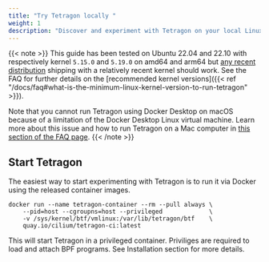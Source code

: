 ```yaml
---
title: "Try Tetragon locally "
weight: 1
description: "Discover and experiment with Tetragon on your local Linux host"
---
```


{{< note >}}
This guide has been tested on Ubuntu 22.04 and 22.10 with respectively kernel
`5.15.0` and `5.19.0` on amd64 and arm64 but
[any recent distribution](https://github.com/libbpf/libbpf#bpf-co-re-compile-once--run-everywhere)
shipping with a relatively recent kernel should work. See the FAQ for further details on
the [recommended kernel versions]({{< ref "/docs/faq#what-is-the-minimum-linux-kernel-version-to-run-tetragon" >}}).

Note that you cannot run Tetragon using Docker Desktop on macOS because of a
limitation of the Docker Desktop Linux virtual machine. Learn more about this issue
and how to run Tetragon on a Mac computer in [this section of the FAQ page](/docs/faq/#can-i-run-tetragon-on-mac-computers).
{{< /note >}}

## Start Tetragon

The easiest way to start experimenting with Tetragon is to run it via Docker
using the released container images.

```shell
docker run --name tetragon-container --rm --pull always \
    --pid=host --cgroupns=host --privileged             \
    -v /sys/kernel/btf/vmlinux:/var/lib/tetragon/btf    \
    quay.io/cilium/tetragon-ci:latest
```

This will start Tetragon in a privileged container. Priviliges are required
to load and attach BPF programs. See Installation section for more details.
